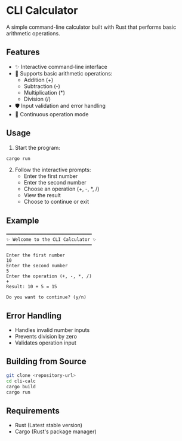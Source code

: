 # CLI Calculator

A simple command-line calculator built with Rust that performs basic arithmetic operations.

## Features

- ✨ Interactive command-line interface
- 🔢 Supports basic arithmetic operations:
  - Addition (+)
  - Subtraction (-)
  - Multiplication (*)
  - Division (/)
- 🛡️ Input validation and error handling
- 🔄 Continuous operation mode

## Usage

1. Start the program:
```bash
cargo run
```

2. Follow the interactive prompts:
   - Enter the first number
   - Enter the second number
   - Choose an operation (+, -, *, /)
   - View the result
   - Choose to continue or exit

## Example

```
════════════════════════════════
✨ Welcome to the CLI Calculator ✨
════════════════════════════════

Enter the first number
10
Enter the second number
5
Enter the operation (+, -, *, /)
+
Result: 10 + 5 = 15

Do you want to continue? (y/n)
```

## Error Handling

- Handles invalid number inputs
- Prevents division by zero
- Validates operation input

## Building from Source

```bash
git clone <repository-url>
cd cli-calc
cargo build
cargo run
```

## Requirements

- Rust (Latest stable version)
- Cargo (Rust's package manager)